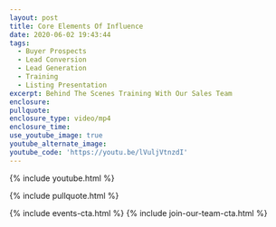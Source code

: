 ```yaml
---
layout: post
title: Core Elements Of Influence
date: 2020-06-02 19:43:44
tags:
  - Buyer Prospects
  - Lead Conversion
  - Lead Generation
  - Training
  - Listing Presentation
excerpt: Behind The Scenes Training With Our Sales Team
enclosure:
pullquote:
enclosure_type: video/mp4
enclosure_time:
use_youtube_image: true
youtube_alternate_image:
youtube_code: 'https://youtu.be/lVuljVtnzdI'
---
```


{% include youtube.html %}

{% include pullquote.html %}

{% include events-cta.html %} {% include join-our-team-cta.html %}